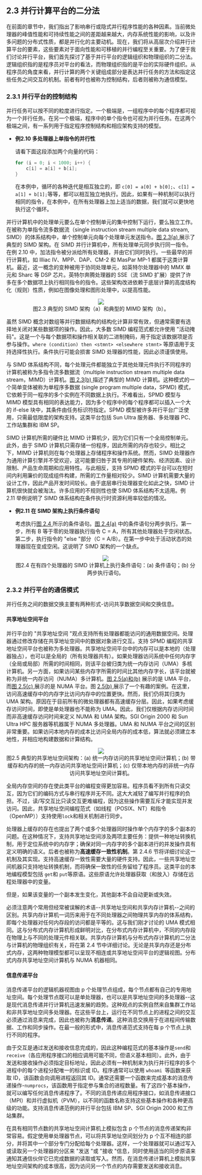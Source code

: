 ## 2.3 并行计算平台的二分法

在前面的章节中，我们指出了影响串行或隐式并行程序性能的各种因素。当前微处理器的峰值性能和可持续性能之间的差距越来越大，内存系统性能的影响，以及许多问题的分布式性质，都是并行化的主要动机。现在，我们将从高层次介绍并行计算平台的要素，这些要素对于面向性能和可移植的并行编程至关重要。为了便于我们讨论并行平台，我们首先探讨了基于并行平台的逻辑组织和物理组织的二分法。逻辑组织指的是程序员对平台的看法，而物理组织指的是平台的实际硬件组织。从程序员的角度来看，并行计算的两个关键组成部分是表达并行任务的方法和指定这些任务之间交互的机制。前者有时也被称为控制结构，后者则被称为通信模型。

### 2.3.1 并行平台的控制结构

并行任务可以按不同的粒度进行指定。一个极端是，一组程序中的每个程序都可视为一个并行任务。在另一个极端，程序中的单个指令也可视为并行任务。在这两个极端之间，有一系列用于指定程序控制结构和相应架构支持的模型。

- **例2.10 多处理器上单指令的并行性**

  请看下面这段添加两个向量的代码：

  ```c
  for (i = 0; i < 1000; i++) {
      c[i] = a[i] + b[i];
  }
  ```

  在本例中，循环的各种迭代是相互独立的，即 `c[0] = a[0] + b[0];`、`c[1] = a[1] + b[1];`等等，都可以相互独立地执行。因此，如果有一种机制可以执行相同的指令，在本例中，在所有处理器上加上适当的数据，我们就可以更快地执行这个循环。

并行计算机中的处理单元要么在单个控制单元的集中控制下运行，要么独立工作。在被称为单指令流多数据流（single instruction stream multiple data stream, SIMD）的体系结构中，单个控制单元向每个处理单元发送指令。[图 2.3(a) ](#fig2.3)展示了典型的 SIMD 架构。在 SIMD 并行计算机中，所有处理单元同步执行同一指令。在例 2.10 中，加法指令被分派给所有处理器，并由它们同时执行。一些最早的并行计算机，如 Illiac IV、MPP、DAP、CM-2 和 MasPar MP-1 都属于这类计算机。最近，这一概念的变种被用于协同处理单元，如英特尔处理器中的 MMX 单元和 Sharc 等 DSP 芯片。英特尔奔腾处理器的 SSE（流 SIMD 扩展）提供了许多在多个数据项上执行相同指令的指令。这些架构改进依赖于底层计算的高度结构化（规则）性质，例如在图像处理和图形处理中，以提高性能。

<div align="center" id="fig2.3" name="fig2.3">
    <img src="./images/image-20240520172331381.png"/>
    <div>
        图2.3 典型的 SIMD 架构（a）和典型的 MIMD 架构（b）。
    </div>
</div>

虽然 SIMD 概念对数组等并行数据结构的结构化计算非常有效，但通常需要有选择地关闭对某些数据项的操作。因此，大多数 SIMD 编程范式都允许使用 "活动掩码"。这是一个与每个数据项和操作相关联的二进制掩码，用于指定该数据项是否参与操作。`where (condition) then <stmnt> <elsewhere stmnt>` 等原语用于支持选择性执行。条件执行可能会损害 SIMD 处理器的性能，因此必须谨慎使用。

与 SIMD 体系结构不同，每个处理元件都能独立于其他处理元件执行不同程序的计算机被称为多指令流多数据流（multiple instruction stream multiple data stream，MIMD）计算机。[图 2.3(b) ](#fig2.3)描述了典型的 MIMD 计算机。这种模式的一个简单变体被称为单程序多数据 (single program multiple data，SPMD) 模式，它依赖于同一程序的多个实例在不同数据上执行。不难看出，SPMD 模型与 MIMD 模型具有相同的表达能力，因为多个程序中的每个程序都可以插入一个大的 if-else 块中，其条件由任务标识符指定。SPMD 模型被许多并行平台广泛使用，只需最低限度的架构支持。这类平台包括 Sun Ultra 服务器、多处理器 PC、工作站集群和 IBM SP。

SIMD 计算机所需的硬件比 MIMD 计算机少，因为它们只有一个全局控制单元。此外，由于 SIMD 计算机只需存储一份程序，因此所需的内存也较少。相比之下，MIMD 计算机则在每个处理器上存储程序和操作系统。然而，SIMD 处理器作为通用计算引擎并不受欢迎，这可能要归咎于其专用的硬件架构、经济因素、设计限制、产品生命周期和应用特性。与此相反，支持 SPMD 模式的平台可以在短时间内利用廉价的现成组件构建，所需的工作量相对较少。SIMD 计算机需要大量的设计工作，因此产品开发时间较长。由于底层串行处理器变化如此之快，SIMD 计算机很快就会被淘汰。许多应用的不规则性也使 SIMD 体系结构不太适用。例 2.11 举例说明了 SIMD 体系结构在条件执行时资源利用率较低的情况。

- **例2.11 在 SIMD 架构上执行条件语句**

  考虑执行[图 2.4 ](#fig2.4)所示的条件语句。[图 2.4(a)](#fig2.4) 中的条件语句分两步执行。第一步，所有 B 等于零的处理器执行指令 C = A，所有其他处理器处于空闲状态。第二步，执行指令的 "else "部分（C = A/B）。在第一步中处于活动状态的处理器现在变成空闲。这说明了 SIMD 架构的一个缺点。

  <div align="center" id="fig2.4" name="fig2.4">
      <img src="./images/image-20240520172703390.png"/>
      <div>
          图2.4 在有四个处理器的 SIMD 计算机上执行条件语句：(a) 条件语句；(b) 分两步执行语句。
      </div>
  </div>

### 2.3.2 并行平台的通信模式

并行任务之间的数据交换主要有两种形式-访问共享数据空间和交换信息。

#### 共享地址空间平台

并行平台的 "共享地址空间 "观点支持所有处理器都能访问的通用数据空间。处理器通过修改存储在共享地址空间中的数据对象进行交互。支持 SPMD 编程的共享地址空间平台也被称为多处理器。共享地址空间平台中的内存可以是本地的（处理器独占），也可以是全局的（所有处理器共有）。如果处理器访问系统中任何内存字（全局或局部）所需的时间相同，则该平台被归类为统一内存访问（UMA）多核计算机。另一方面，如果访问某些内存字所需的时间比其他内存字长，该平台就被称为非统一内存访问（NUMA）多计算机。[图 2.5(a)和(b)](#fig2.5) 展示的是 UMA 平台，而[图 2.5(c) ](#fig2.5)展示的是 NUMA 平台。图 [2.5(b) ](#fig2.5)展示了一个有趣的案例。在这里，访问高速缓存中的内存字比访问内存中的位置更快。然而，我们仍将其归类为 UMA 架构。原因在于目前所有的微处理器都有高速缓存分层。因此，如果考虑缓存访问时间，即使是单处理器也不能称为 UMA。因此，我们仅根据内存访问时间而非高速缓存访问时间来定义 NUMA 和 UMA 架构。SGI Origin 2000 和 Sun Ultra HPC 服务器等机器属于 NUMA 多处理器。UMA 和 NUMA 平台之间的区别非常重要。如果访问本地内存的成本比访问全局内存的成本低，算法就必须建立本地性，并相应地构建数据和计算结构。

<div align="center" id="fig2.5" name="fig2.5">
    <img src="./images/image-20240520173028830.png"/>
    <div>
        图2.5 典型的共享地址空间架构：(a) 统一内存访问的共享地址空间计算机；(b) 带缓存和内存的统一内存访问共享地址空间计算机；(c) 仅带本地内存的非统一内存访问共享地址空间计算机。
    </div>
</div>

全局内存空间的存在使此类平台的编程变得更加容易。程序员看不到所有只读交互，因为它们的编码方式与串行程序并无不同。这大大减轻了编写并行程序的负担。不过，读/写交互比只读交互更难编程，因为这些操作需要互斥才能实现并发访问。因此，共享地址空间编程范式（如线程（POSIX、NT）和指令（OpenMP））支持使用`lock`和相关机制进行同步。

处理器上缓存的存在也提出了两个或多个处理器同时操作单个内存字的多个副本的问题。在这种情况下，支持共享地址空间涉及两项主要任务：提供一种地址转换机制，用于定位系统中的内存字；确保对同一内存字的多个副本进行的并发操作具有定义明确的语义。后者也被称为**高速缓存一致性机制**。第 2.4.6 节将详细讨论这一机制及其实现。支持高速缓存一致性需要大量的硬件支持。因此，一些共享地址空间机器只支持地址转换机制，而将确保一致性的任务留给了程序员。这类平台的本地编程模型包括 `get`和 `put`等原语。这些原语允许处理器获取（和放入）存储在远程处理器中的变量。

但是，如果该变量的一个副本发生变化，其他副本不会自动更新或失效。

必须注意两个常用但经常被误解的术语--共享地址空间和共享内存计算机--之间的区别。共享内存计算机一词历来用于在不同处理器之间物理共享内存的体系结构，即每个处理器对任何内存段的访问都是平等的。这与我们刚才讨论的 UMA 模式相同。这与分布式内存计算机形成鲜明对比，在分布式内存计算机中，不同的内存段在物理上与不同的处理元件相关联。共享内存计算机与分布式内存计算机的二分法与计算机的物理组织有关，将在第 2.4 节中详细讨论。无论是共享内存还是分布式内存，这两种物理模型都可以呈现不相连或共享地址空间平台的逻辑视图。分布式内存共享地址空间计算机与 NUMA 机器相同。

#### 信息传递平台

消息传递平台的逻辑机器视图由 p 个处理节点组成，每个节点都有自己的专用地址空间。每个处理节点既可以是单处理器，也可以是共享地址空间的多处理器--这是现代消息传递并行计算机迅速发展的趋势。这种观点的实例自然来自集群工作站和非共享地址空间多处理器。在这些平台上，运行在不同节点上的进程之间的交互必须通过消息来完成，因此也被称为**消息传递**。这种消息交换用于在进程间传输数据、工作和同步操作。在最一般的形式中，消息传递范式支持在每 p 个节点上执行不同的程序。

由于交互是通过发送和接收信息完成的，因此这种编程范式的基本操作是`send`和`receive`（各应用程序接口的相应调用可能不同，但语义基本相同）。此外，由于发送和接收操作必须指定目标地址，因此必须有一种机制来为执行并行程序的多个进程中的每个进程分配唯一的标识或 ID。程序通常可以使用 `whoami `等函数来获取 ID，该函数会向调用进程返回其 ID。通常还需要一个函数来完成基本的消息传递操作-`numprocs`，该函数用于指定参与集合的进程数量。有了这四个基本操作，就可以编写任何消息传递程序了。不同的消息传递应用程序接口，如消息传递接口（MPI）和并行虚拟机（PVM），以不同的函数名称支持这些基本操作和各种更高级的功能。支持消息传递范例的并行平台包括 IBM SP、SGI Origin 2000 和工作站集群。

在具有相同节点数的共享地址空间计算机上模拟包含 p 个节点的消息传递架构非常容易。假定使用单处理器节点，可以将共享地址空间划分为 p 个互不相连的部分，并将其中一个部分专门分配给每个处理器。这样，一个处理器就可以通过写入或读取另一个处理器的分区来 "发送 "或 "接收 "信息，同时使用适当的同步原语来通知其通信伙伴它已完成数据的读取或写入。然而，在消息传递计算机上模拟共享地址空间架构的成本很高，因为访问另一个节点的内存需要发送和接收消息。

